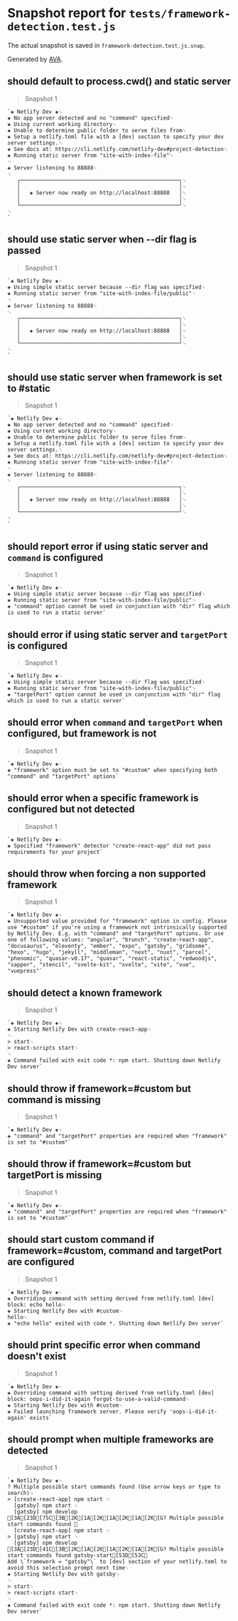 # Snapshot report for `tests/framework-detection.test.js`

The actual snapshot is saved in `framework-detection.test.js.snap`.

Generated by [AVA](https://avajs.dev).

## should default to process.cwd() and static server

> Snapshot 1

    `◈ Netlify Dev ◈␊
    ◈ No app server detected and no "command" specified␊
    ◈ Using current working directory␊
    ◈ Unable to determine public folder to serve files from␊
    ◈ Setup a netlify.toml file with a [dev] section to specify your dev server settings.␊
    ◈ See docs at: https://cli.netlify.com/netlify-dev#project-detection␊
    ◈ Running static server from "site-with-index-file"␊
    ␊
    ◈ Server listening to 88888␊
    ␊
       ┌──────────────────────────────────────────────────┐␊
       │                                                  │␊
       │   ◈ Server now ready on http://localhost:88888   │␊
       │                                                  │␊
       └──────────────────────────────────────────────────┘␊
    ␊
    `

## should use static server when --dir flag is passed

> Snapshot 1

    `◈ Netlify Dev ◈␊
    ◈ Using simple static server because --dir flag was specified␊
    ◈ Running static server from "site-with-index-file/public"␊
    ␊
    ◈ Server listening to 88888␊
    ␊
       ┌──────────────────────────────────────────────────┐␊
       │                                                  │␊
       │   ◈ Server now ready on http://localhost:88888   │␊
       │                                                  │␊
       └──────────────────────────────────────────────────┘␊
    ␊
    `

## should use static server when framework is set to #static

> Snapshot 1

    `◈ Netlify Dev ◈␊
    ◈ No app server detected and no "command" specified␊
    ◈ Using current working directory␊
    ◈ Unable to determine public folder to serve files from␊
    ◈ Setup a netlify.toml file with a [dev] section to specify your dev server settings.␊
    ◈ See docs at: https://cli.netlify.com/netlify-dev#project-detection␊
    ◈ Running static server from "site-with-index-file"␊
    ␊
    ◈ Server listening to 88888␊
    ␊
       ┌──────────────────────────────────────────────────┐␊
       │                                                  │␊
       │   ◈ Server now ready on http://localhost:88888   │␊
       │                                                  │␊
       └──────────────────────────────────────────────────┘␊
    ␊
    `

## should report error if using static server and `command` is configured

> Snapshot 1

    `◈ Netlify Dev ◈␊
    ◈ Using simple static server because --dir flag was specified␊
    ◈ Running static server from "site-with-index-file/public"␊
    ◈ "command" option cannot be used in conjunction with "dir" flag which is used to run a static server`

## should error if using static server and `targetPort` is configured

> Snapshot 1

    `◈ Netlify Dev ◈␊
    ◈ Using simple static server because --dir flag was specified␊
    ◈ Running static server from "site-with-index-file/public"␊
    ◈ "targetPort" option cannot be used in conjunction with "dir" flag which is used to run a static server`

## should error when `command` and `targetPort` when configured, but framework is not

> Snapshot 1

    `◈ Netlify Dev ◈␊
    ◈ "framework" option must be set to "#custom" when specifying both "command" and "targetPort" options`

## should error when a specific framework is configured but not detected

> Snapshot 1

    `◈ Netlify Dev ◈␊
    ◈ Specified "framework" detector "create-react-app" did not pass requirements for your project`

## should throw when forcing a non supported framework

> Snapshot 1

    `◈ Netlify Dev ◈␊
    ◈ Unsupported value provided for "framework" option in config. Please use "#custom" if you're using a framework not intrinsically supported by Netlify Dev. E.g. with "command" and "targetPort" options. Or use one of following values: "angular", "brunch", "create-react-app", "docusaurus", "eleventy", "ember", "expo", "gatsby", "gridsome", "hexo", "hugo", "jekyll", "middleman", "next", "nuxt", "parcel", "phenomic", "quasar-v0.17", "quasar", "react-static", "redwoodjs", "sapper", "stencil", "svelte-kit", "svelte", "vite", "vue", "vuepress"`

## should detect a known framework

> Snapshot 1

    `◈ Netlify Dev ◈␊
    ◈ Starting Netlify Dev with create-react-app␊
    ␊
    > start␊
    > react-scripts start␊
    ␊
    ◈ Command failed with exit code *: npm start. Shutting down Netlify Dev server`

## should throw if framework=#custom but command is missing

> Snapshot 1

    `◈ Netlify Dev ◈␊
    ◈ "command" and "targetPort" properties are required when "framework" is set to "#custom"`

## should throw if framework=#custom but targetPort is missing

> Snapshot 1

    `◈ Netlify Dev ◈␊
    ◈ "command" and "targetPort" properties are required when "framework" is set to "#custom"`

## should start custom command if framework=#custom, command and targetPort are configured

> Snapshot 1

    `◈ Netlify Dev ◈␊
    ◈ Overriding command with setting derived from netlify.toml [dev] block: echo hello␊
    ◈ Starting Netlify Dev with #custom␊
    hello␊
    ◈ "echo hello" exited with code *. Shutting down Netlify Dev server`

## should print specific error when command doesn't exist

> Snapshot 1

    `◈ Netlify Dev ◈␊
    ◈ Overriding command with setting derived from netlify.toml [dev] block: oops-i-did-it-again forgot-to-use-a-valid-command␊
    ◈ Starting Netlify Dev with #custom␊
    ◈ Failed launching framework server. Please verify 'oops-i-did-it-again' exists`

## should prompt when multiple frameworks are detected

> Snapshot 1

    `◈ Netlify Dev ◈␊
    ? Multiple possible start commands found (Use arrow keys or type to search)␊
    > [create-react-app] npm start ␊
      [gatsby] npm start ␊
      [gatsby] npm develop [3A[23D[75C[3B[2K[1A[2K[1A[2K[1A[2K[G? Multiple possible start commands found ␊
      [create-react-app] npm start ␊
    > [gatsby] npm start ␊
      [gatsby] npm develop [3A[23D[41C[3B[2K[1A[2K[1A[2K[1A[2K[G? Multiple possible start commands found gatsby-start[53D[53C␊
    Add \`framework = "gatsby"\` to [dev] section of your netlify.toml to avoid this selection prompt next time␊
    ◈ Starting Netlify Dev with gatsby␊
    ␊
    > start␊
    > react-scripts start␊
    ␊
    ◈ Command failed with exit code *: npm start. Shutting down Netlify Dev server`
